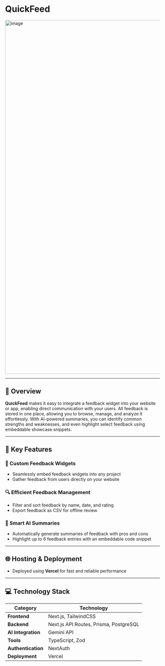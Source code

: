 # QuickFeed  

<img width="2850" height="1150" alt="image" src="https://github.com/user-attachments/assets/674207c5-fa7a-47e0-81ac-5c21e6a6c01a" />

---

## 🌟 Overview  
**QuickFeed** makes it easy to integrate a feedback widget into your website or app, enabling direct communication with your users. All feedback is stored in one place, allowing you to browse, manage, and analyze it effortlessly. With AI-powered summaries, you can identify common strengths and weaknesses, and even highlight select feedback using embeddable showcase snippets.

---

## 🚀 Key Features

### 📝 Custom Feedback Widgets  
- Seamlessly embed feedback widgets into any project  
- Gather feedback from users directly on your website  

### 🔍 Efficient Feedback Management  
- Filter and sort feedback by name, date, and rating  
- Export feedback as CSV for offline review  

### 🤖 Smart AI Summaries  
- Automatically generate summaries of feedback with pros and cons  
- Highlight up to 6 feedback entries with an embeddable code snippet  

---

## 🌐 Hosting & Deployment  
- Deployed using **Vercel** for fast and reliable performance  

---

## 💻 Technology Stack

| Category           | Technology                          |
|--------------------|-------------------------------------|
| **Frontend**       | Next.js, TailwindCSS                |
| **Backend**        | Next.js API Routes, Prisma, PostgreSQL |
| **AI Integration** | Gemini API                          |
| **Tools**          | TypeScript, Zod                     |
| **Authentication** | NextAuth                           |
| **Deployment**     | Vercel                              |
